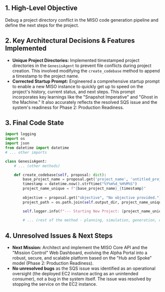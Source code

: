 ## 1. High-Level Objective ##

Debug a project directory conflict in the MISO code generation pipeline and define the next steps for the project.

## 2. Key Architectural Decisions & Features Implemented ##

* **Unique Project Directories:** Implemented timestamped project directories in the `GenesisAgent` to prevent file conflicts during project creation.  This involved modifying the `create_codebase` method to append a timestamp to the project name.
* **Corrected Startup Prompt:**  Engineered a comprehensive startup prompt to enable a new MISO instance to quickly get up to speed on the project's history, current status, and next steps.  This prompt incorporates key learnings like the "Snapshot Imperative" and "Ghost in the Machine."  It also accurately reflects the resolved SQS issue and the system's readiness for Phase 2: Production Readiness.


## 3. Final Code State ##

```python
import logging
import os
import json
from datetime import datetime
# ... other imports

class GenesisAgent:
    # ... (other methods)

    def create_codebase(self, proposal: dict):
        base_project_name = proposal.get('project_name', 'untitled_project').replace(' ', '_').lower()
        timestamp = datetime.now().strftime("%Y%m%d_%H%M%S")
        project_name_unique = f"{base_project_name}_{timestamp}"
        
        objective = proposal.get("objective", "No objective provided.")
        project_path = os.path.join(self.output_dir, project_name_unique)

        self.logger.info(f"--- Starting New Project: {project_name_unique} ---")
        
        # ... (rest of the method - planning, simulation, generation, debugging, security)
```

## 4. Unresolved Issues & Next Steps ##

* **Next Mission:** Architect and implement the MISO Core API and the "Mission Control" Web Dashboard, evolving the Alpha Portal into a robust, secure, and scalable platform based on the "Hub and Spoke" model (Phase 2: Production Readiness).
* **No unresolved bugs** as the SQS issue was identified as an operational oversight (the deployed EC2 instance acting as an unintended consumer), not a bug in the system itself.  The issue was resolved by stopping the service on the EC2 instance.
